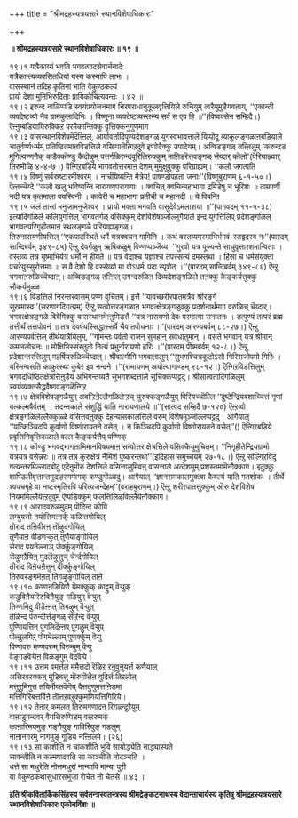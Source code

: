 +++
title = "श्रीमद्रहस्यत्रयसारे स्थानविशेषाधिकारः"

+++


**॥ श्रीमद्रहस्यत्रयसारे स्थानविशेषाधिकारः ॥ १९ ॥**

१९।१ यत्रैकाग्र्यं भवति भगवत्पादसेवार्चनादेः  
यत्रैकान्त्यव्यवसितधियो यस्य कस्यापि लाभः ।  
वासस्थानं तदिह कृतिनां भाति वैकुण्ठकल्पं  
प्रायो देशा मुनिभिरुदिताः प्रायिकौचित्यवन्तः ॥ ४२ ॥  
१९।२ इरुन्द नाळिप्पडि स्वयंप्रयोजनमाग निरपराधानुकूलवृत्तियिले रुचियुम् त्वरैयुमुडैयवऩाय्, ‘‘एकान्ती व्यपदेष्टव्यो नैव ग्रामकुलादिभिः । विष्णुना व्यपदेष्टव्यस्तस्य सर्वं स एव हि ॥’’(विष्वक्सेन सम्हिदै।) ऎऩ्ऩुम्बडियायिरुक्किऱ परमैकान्तिक्कु वृत्तिक्कनुगुणमाग  
१९।३ वासस्थानविशेषमॆदॆऩ्ऩिल्, आर्यावर्तादिपुण्यदेशङ्गळ् युगस्वभावत्ताले यिप्पोदु व्याकुलङ्गळाऩबडियाले चातुर्वर्ण्यधर्मम् प्रतिष्ठितमाऩविडत्तिले वसिप्पाऩॆऩ्गिऱदुवे इप्पोदैक्कु उपादेयम्। अव्विडङ्गळ् तऩ्ऩिलुम् ‘करुन्दड मुगिल्वण्णऩैक् कडैक्कॊण्डु कैदॊऴुम् पत्तर्गळिरुन्दवूरिलिरुक्कुम् माऩिडरॆत्तवङ्गळ् सॆय्दार् कॊलो'(पॆरियाऴ्वार् तिरुमॊऴि ४-४-७।) वॆऩ्गिऱबडिये भागवतोत्तरमाऩ देशम् मुमुक्षुवुक्कु परिग्राह्यम्। ‘‘कलौ जगत्पतिं  
१९।४ विष्णुं सर्वस्रष्टारमीश्वरम् । नार्चयिष्यन्ति मैत्रेय! पाषण्डोपहता जनाः’’(विष्णुबुराणम् ६-१-५०।) ऎऩ्ऩच्चॆय्दे ‘‘कलौ खलु भविष्यन्ति नारायणपरायणाः । क्वचित् क्वचिन्महाभागा द्रमिडेषु च भूरिशः ॥ ताम्रपर्णी नदी यत्र कृतमाला पयस्विनी । कावेरी च महाभागा प्रतीची च महानदी ॥ ये पिबन्ति  
१९।५ जलं तासां मनुजामनुजेश्वर । प्रायो भक्ता भगवति वासुदेवेऽमलाशया ॥’’(पागवदम् ११-५-३८) इत्यादिगळिले कलियुगत्तिल् भागवतर्गळ् वसिक्कुम् देशविशेषञ्जॊल्लुगैयाले इन्द युगत्तिलिप् प्रदेशङ्गळिल् भागवतपरिगृहीतमाऩ स्थलङ्गळे परिग्राह्यङ्गळ्।  
तिरुनारायणीयत्तिल् ‘‘एकपादस्थिते धर्मे यत्रक्वचन गामिनि । कथं वस्तव्यमस्माभिर्भगवं-स्तद्वदस्व नः’’(पारदम् सान्दिबर्वम् ३४९-८५) ऎऩ्ऱु देवर्गळुम् ऋषिकळुम् विण्णप्पञ्जॆय्य, ‘‘गुरवो यत्र पूज्यन्ते साधुवृत्ताश्शमान्विताः । वस्तव्यं तत्र युष्माभिर्यत्र धर्मो न हीयते ॥ यत्र वेदाश्च यज्ञाश्च तपस्सत्यं दमस्तथा । हिंसा च धर्मसंयुक्ता प्रचरेयुस्सुरोत्तमाः ॥ स वै देशो हि वस्सेव्यो मा वोऽधर्मः पदा स्पृशेत् ।’’(पारदम् सान्दिबर्वम् ३४९-८६) ऎऩ्ऱु भगवाऩरुळिच्चॆय्दाऩ्। अव्विडङ्गळ् तऩ्ऩिल् उगन्दरुळिऩ दिव्यदेशङ्गळिले तऩक्कु कैङ्कर्यत्तुक्कु सौकर्यमुळ्ळ  
१९।६ विडत्तिले निरन्तरवासम् पण्ण वुचितम्। इत्तै ‘‘यावच्छरीरपातमत्रैव श्रीरङ्गे सुखमास्व’’(सरणागदिगत्यम्) ऎऩ्ऱु सत्वोत्तरङ्गळाऩ भगवत्क्षेत्रङ्गळुक्कु प्रदर्शनार्थमाग वरुळिच् चॆय्दार्। भगवत्क्षेत्रङ्गळे विवेगिक्कु वासस्थानमॆऩ्ऩुमिडत्तै ‘‘यत्र नारायणो देवः परमात्मा सनातनः । तत्पुण्यं तत्परं ब्रह्म तत्तीर्थं तत्तपोवनं ॥ तत्र देवर्षयस्सिद्धास्सर्वे चैव तपोधनाः ।’’(पारदम् आरण्यबर्वम् ८८-२७।) ऎऩ्ऱु आरण्यपर्वत्तिल् तीर्थयात्रैयिलुम्, ‘‘गोमन्तः पर्वतो राजन् सुमहान् सर्वधातुमान् । वसते भगवान् यत्र श्रीमान् कमललोचनः ॥ मोक्षिभिस्संस्तुतो नित्यं प्रभुर्नारायणो हरिः ।’’(पारदम् पीष्मबर्वम् १२-८।) ऎऩ्ऱु प्रदेशान्तरत्तिलुम् महर्षियरुळिच्चॆय्दाऩ्। श्रीवाल्मीगि भगवाऩालुम् ‘‘सुभगश्चित्रकूटोऽसौ गिरिराजोपमो गिरिः । यस्मिन्वसति काकुत्स्थः कुबेर इव नन्दने ।’’(रामायणम् अयोत्यागाण्डम् ९८-१२।) ऎऩ्गिऱविडत्तिलुम् भगवदधिष्ठितक्षेत्रत्तिऩुडैय अभिगन्तव्यतै सुभगशब्दत्ताले सूचिक्कप्पट्टदु। श्रीसात्वतादिगळिलुम् स्वयंव्यक्तसैद्धवैष्णवङ्गळॆऩ्गिऱ  
१९।७ क्षेत्रविशेषङ्गळैयुम् अवऱ्ऱिऩॆल्लैगळिलेऱ्ऱच् चुरुक्कङ्गळैयुम् पिरियच्चॊल्लि ‘‘दुष्टेन्द्रियवशाच्चित्तं नृणां यत्कल्मषैर्वतम् । तदन्तकाले संशुद्धिं याति नारायणालये ॥’’(सात्वद सम्हिदै ७-१२०) ऎऩ्ऱव्वो क्षेत्रङ्गळिलॆल्लैक्कुळ्ळे वसित्तवऩुक्कु देहन्यासकालत्तिले वरुम् विशेषमुञ्जॊल्लप्पट्टदु। आगैयाल् ‘‘यत्किञ्चिदपि कुर्वाणो विष्णोरायतने वसेत् । न किञ्चिदपि कुर्वाणो विष्णोरायतने वसेत्’’() ऎऩ्गिऱबडिये प्रवृत्तिनिवृत्तिकळाले वल्ल कैङ्कर्यत्तैप् पण्णिक्  
१९।८ कॊण्डु भगवद्भागताभिमानविषयमाऩ सत्वोत्तर क्षेत्रत्तिले वसिक्कैयुमुचितम्। ‘‘निगृहीतेन्द्रियग्रामो यत्रयत्र वसेन्नरः ॥ तत्र तत्र कुरुक्षेत्रं नैमिशं पुष्करन्तथा’’(इदिहास समुच्चयम् २७-१८।) ऎऩ्ऱु सॊल्गिऱविदु गत्यन्तरमिल्लादबोदु एदॆऩुमॊरु देशत्तिले वसित्तालुमिवऩ् वासत्ताले अत्देशमुम् प्रशस्तमामॆऩ्गैक्काग। इदुक्कु शाण्डिलीवृत्तान्तमुदाहरणमागक् कण्डुगॊळ्वदु। आगैयाल् ‘‘ज्ञानसमकालमुक्त्वा कैवल्यं याति गतशोकः । तीर्थे श्वपचगृहे वा नष्टस्मृतिरपि परित्यजन्देहम्’’(वराहबुराणम्।) ऎऩ्ऱु शरीरपातत्तुक्कुम् ऒरु देशविशेष नियममिल्लैयॆऩ्ऱदुवुम् ऎप्पडिक्कुम् फलत्तिलिऴविल्लैयॆऩ्गैक्काग।  
१९।९ आरादवरुळमुदम् पॊदिन्द कोयि  
लम्बुयत्तो ऩयोत्तिमऩ्ऩर्क् कळित्तगोयिल्  
तोराद तऩिवीरऩ् तॊऴुदगोयिल्  
तुणैयाऩ वीडणऱ्कुत् तुणैयाङ्गोयिल्  
सेराद पयऩॆल्लाञ् जेर्क्कुङ्गोयिल्  
सॆऴुमऱैयिऩ् मुदलॆऴुत्तुच् चेर्न्दगोयिल्  
तीराद विऩैयऩैत्तुन् दीर्क्कुङ्गोयिल्  
तिरुवरङ्गमॆऩत् तिगऴुङ्गोयिल् ताऩे।  
१९।१० कण्णऩडियिणै यॆमक्कुक् काट्टुम् वॆऱ्पुक्  
कडुविऩैयरिरुविऩैयुङ् गडियुम् वॆऱ्पुत्  
तिण्णमिदु वीडॆऩ्ऩत् तिगऴुम् वॆऱ्पुत्  
तॆळिन्द पॆरुन्दीर्त्तङ्गळ् सॆऱिन्द वॆऱ्पुप्  
पुण्णियत्तिऩ् पुगलिदॆऩ्ऩप् पुगऴुम् वॆऱ्पुप्  
पॊऩ्ऩुलगिऱ् पोगमॆल्लाम् पुणर्क्कुम् वॆऱ्पु  
विण्णवरु मण्णवरुम् विरुम्बुम् वॆऱ्पु  
वेङ्गडवॆऱ्पॆऩ विळङ्गुम् वेदवॆऱ्पे।  
१९।११ उत्तम वमर्त्तल ममैत्तदो रॆऴिऱ् ऱऩुवुऩुयर्त्त कणैयाल्  
अत्तिरवरक्कऩ् मुडिबत्तु मॊरुगॊत्तॆऩ वुदिर्त्त तिऱलोऩ्  
मत्तुऱुमिगुत्त तयिर्मॊय्त्तवॆणॆय् वैत्तदुणुमत्तऩिडमा  
मत्तिगिरिबत्तर्विऩै तॊत्तऱवऱुक्कुमणियत्तिगिरिये।  
१९।१२ तेऩार् कमलत् तिरुमगणादऩ् ऱिगऴ्न्दुऱैयुम्  
वाऩाडुगन्दवर् वैयत्तिरुप्पिडम् वऩ्ऱरुमक्  
काऩारिमयमुङ् गङ्गैयुङ् गाविरियुङ् गडलुम्  
नाऩानगरमु नागमुङ् गूडिय नऩ्ऩिलमे। (२६)  
१९।१३ सा काशीति न चाकशीति भुवि सायोद्ध्येति नाद्ध्यास्यते  
सावन्तीति न कल्मषादवति सा काञ्चीति नोदञ्चति ।  
धत्ते सा मधुरेति नोत्तमधुरां नान्यापि मान्या पुरी  
या वैकुण्ठकथासुधारसभुजां रोचेत नो चेतसे ॥ ४३ ॥

**इति श्रीकवितार्किकसिंहस्य सर्वतन्त्रस्वतन्त्रस्य श्रीमद्वेङ्कटनाथस्य वेदान्ताचार्यस्य कृतिषु श्रीमद्रहस्यत्रयसारे स्थानविशेषाधिकारः एकोनविंशः ॥**


